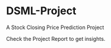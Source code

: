 # DSML-Project

A Stock Closing Price Prediction Project

Check the Project Report to get insights.
